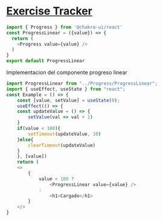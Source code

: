 # [Exercise Tracker](https://www.freecodecamp.org/learn/apis-and-microservices/apis-and-microservices-projects/exercise-tracker)

```js
import { Progress } from '@chakra-ui/react'
const ProgressLinear = ({value}) => {
  return (
    <Progress value={value} />
  )
}
export default ProgressLinear
```

Implementacion del componente progreso linear
```js
import ProgressLinear from "../Progress/ProgressLinear";
import { useEffect, useState } from "react";
const Example = () => {
    const [value, setValue] = useState(0);
    useEffect(() => {
    const updateValue = () => {
        setValue(val => val + 1)
    }
    if(value < 100){
        setTimeout(updateValue, 10)
    }else{
        clearTimeout(updateValue)
    }
    }, [value])
    return (
    <>
        {
            value < 100 ?
                <ProgressLinear value={value} />
            :
                <h1>Cargado</h1>
        }
    </>
}
```
